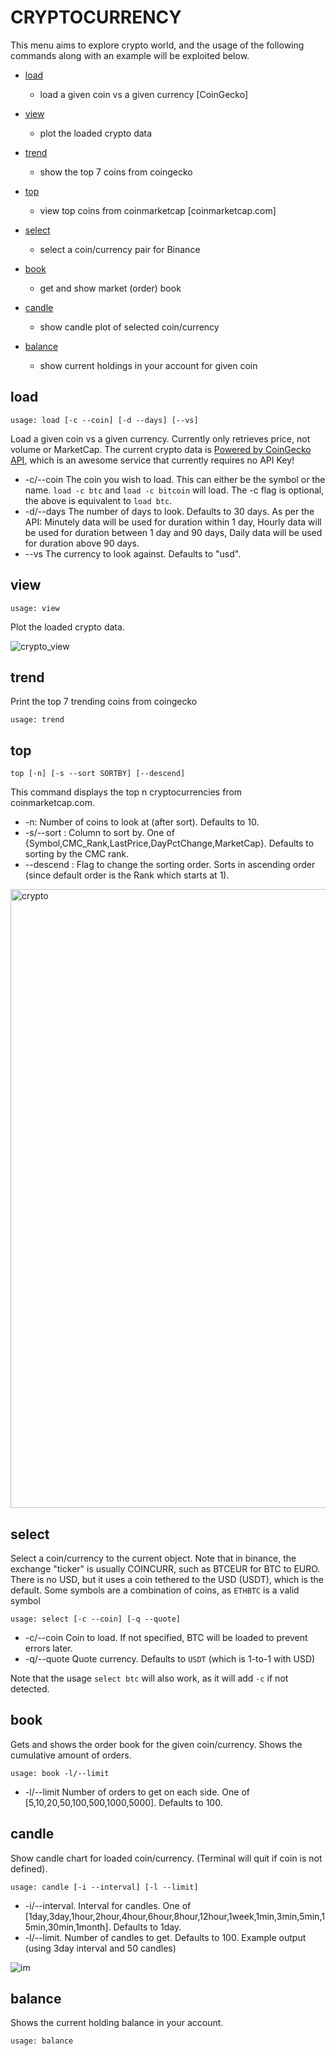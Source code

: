 # CRYPTOCURRENCY

This menu aims to explore crypto world, and the usage of the following commands along with an example will be exploited below.

* [load](#load)
  * load a given coin vs a given currency [CoinGecko]
* [view](#view)
  * plot the loaded crypto data
* [trend](#trend)
  * show the top 7 coins from coingecko
* [top](#top)
  * view top coins from coinmarketcap [coinmarketcap.com] 
* [select](#select)
  * select a coin/currency pair for Binance
  
* [book](#book)
  * get and show market (order) book 
  
* [candle](#candle)
  * show candle plot of selected coin/currency
  
* [balance](#balance)
  * show current holdings in your account for given coin

## load  <a name="load"></a>

````
usage: load [-c --coin] [-d --days] [--vs]
````

Load a given coin vs a given currency. Currently only retrieves price, not volume or MarketCap. The current crypto  data is [Powered by CoinGecko API](#https://www.coingecko.com/en), which is an awesome service that currently requires no API Key! 

* -c/--coin The coin you wish to load.  This can either be the symbol or the name.  `load -c btc` and `load -c bitcoin` 
  will load.  The -c flag is optional,  the above is equivalent to `load btc`.
* -d/--days The number of days to look.  Defaults to 30 days.  As per the API: Minutely data will be used for duration within 1 day, 
  Hourly data will be used for duration between 1 day and 90 days, Daily data will be used for duration above 90 days.
* --vs The currency to look against.  Defaults to "usd".


## view  <a name="view"></a>

````
usage: view
````

Plot the loaded crypto data.

![crypto_view](https://user-images.githubusercontent.com/25267873/115787452-20889a80-a3ba-11eb-9216-f7fd1ffc98cf.png)

## trend  <a name="trend"></a>
Print the top 7 trending coins from coingecko
````
usage: trend
````


## top <a name="top"></a>

````
top [-n] [-s --sort SORTBY] [--descend]
````

This command displays the top n cryptocurrencies from coinmarketcap.com.

* -n: Number of coins to look at (after sort).  Defaults to 10.
* -s/--sort : Column to sort by. One of {Symbol,CMC_Rank,LastPrice,DayPctChange,MarketCap}. Defaults to sorting by the CMC rank.
* --descend : Flag to change the sorting order.  Sorts in ascending order (since default order is the Rank which starts at 1).

<img width="990" alt="crypto" src="https://user-images.githubusercontent.com/25267873/115787544-4746d100-a3ba-11eb-9433-b7cb9142404a.png">

## select  <a name="select"></a>
Select a coin/currency to the current object.  Note that in binance, the exchange "ticker" is usually COINCURR, such as BTCEUR
for BTC to EURO.  There is no USD, but it uses a coin tethered to the USD (USDT), which is the default.  Some symbols
are a combination of coins, as `ETHBTC` is a valid symbol
````
usage: select [-c --coin] [-q --quote]
````
* -c/--coin Coin to load. If not specified, BTC will be loaded to prevent errors later.
* -q/--quote  Quote currency.  Defaults to `USDT` (which is 1-to-1 with USD)

Note that the usage `select btc` will also work, as it will add `-c` if not detected.

## book  <a name="book"></a>
Gets and shows the order book for the given coin/currency.  Shows the cumulative amount of orders.
````
usage: book -l/--limit 
````
* -l/--limit Number of orders to get on each side.  One of [5,10,20,50,100,500,1000,5000].  Defaults to 100.

## candle  <a name="candle"></a>
Show candle chart for loaded coin/currency.  (Terminal will quit if coin is not defined).
````
usage: candle [-i --interval] [-l --limit]
````
* -i/--interval. Interval for candles.  One of [1day,3day,1hour,2hour,4hour,6hour,8hour,12hour,1week,1min,3min,5min,15min,30min,1month].
  Defaults to 1day.
* -l/--limit.  Number of candles to get.  Defaults to 100.
Example output (using 3day interval and 50 candles)
  
![im](https://user-images.githubusercontent.com/18151143/116797645-f455d380-aab5-11eb-8dbb-df257425302d.png)

## balance  <a name="balance"></a>
Shows the current holding balance in your account.
````
usage: balance
````
